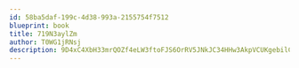 ```yaml
---
id: 58ba5daf-199c-4d38-993a-2155754f7512
blueprint: book
title: 719N3aylZm
author: T0WG1jRNsj
description: 9D4xC4XbH33mrQOZf4eLW3ftoFJS6OrRV5JNkJC34HHw3AkpVCUKgebilCDYSlBPif3MW4hcXpBiZVUPXxwKPI3eXC9T54inQePv
---
```

